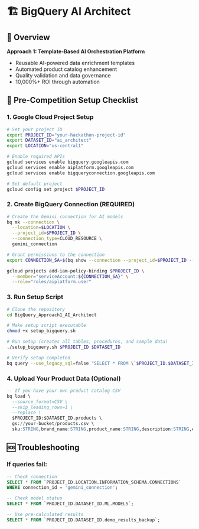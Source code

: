 # 🏗️ BigQuery AI Architect

## 🎯 Overview
**Approach 1: Template-Based AI Orchestration Platform**
- Reusable AI-powered data enrichment templates
- Automated product catalog enhancement
- Quality validation and data governance
- 10,000%+ ROI through automation

## 🚀 Pre-Competition Setup Checklist

### 1. Google Cloud Project Setup
```bash
# Set your project ID
export PROJECT_ID="your-hackathon-project-id"
export DATASET_ID="ai_architect"
export LOCATION="us-central1"

# Enable required APIs
gcloud services enable bigquery.googleapis.com
gcloud services enable aiplatform.googleapis.com
gcloud services enable bigqueryconnection.googleapis.com

# Set default project
gcloud config set project $PROJECT_ID
```

### 2. Create BigQuery Connection (REQUIRED)
```bash
# Create the Gemini connection for AI models
bq mk --connection \
  --location=$LOCATION \
  --project_id=$PROJECT_ID \
  --connection_type=CLOUD_RESOURCE \
  gemini_connection

# Grant permissions to the connection
export CONNECTION_SA=$(bq show --connection --project_id=$PROJECT_ID --location=$LOCATION gemini_connection | grep serviceAccountId | cut -d'"' -f4)

gcloud projects add-iam-policy-binding $PROJECT_ID \
  --member="serviceAccount:${CONNECTION_SA}" \
  --role="roles/aiplatform.user"
```

### 3. Run Setup Script
```bash
# Clone the repository
cd BigQuery_Approach1_AI_Architect

# Make setup script executable
chmod +x setup_bigquery.sh

# Run setup (creates all tables, procedures, and sample data)
./setup_bigquery.sh $PROJECT_ID $DATASET_ID

# Verify setup completed
bq query --use_legacy_sql=false "SELECT * FROM \`$PROJECT_ID.$DATASET_ID.products\` LIMIT 5"
```

### 4. Upload Your Product Data (Optional)
```sql
-- If you have your own product catalog CSV
bq load \
  --source_format=CSV \
  --skip_leading_rows=1 \
  --replace \
  $PROJECT_ID:$DATASET_ID.products \
  gs://your-bucket/products.csv \
  sku:STRING,brand_name:STRING,product_name:STRING,description:STRING,category:STRING,price:FLOAT64
```

## 🆘 Troubleshooting

### If queries fail:
```sql
-- Check connection
SELECT * FROM `PROJECT_ID.LOCATION.INFORMATION_SCHEMA.CONNECTIONS`
WHERE connection_id = 'gemini_connection';

-- Check model status
SELECT * FROM `PROJECT_ID.DATASET_ID.ML.MODELS`;

-- Use pre-calculated results
SELECT * FROM `PROJECT_ID.DATASET_ID.demo_results_backup`;
```
